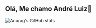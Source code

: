 ## Olá, Me chamo André Luiz👋

![Anurag's GitHub stats](https://github-readme-stats.vercel.app/api?username=dr4e&show_icons=true&theme=transparent)
<!--
**dr4e/dr4e** is a ✨ _special_ ✨ repository because its `README.md` (this file) appears on your GitHub profile.

Here are some ideas to get you started:

- 🔭 I’m currently working on ...
- 🌱 I’m currently learning ...
- 👯 I’m looking to collaborate on ...
- 🤔 I’m looking for help with ...
- 💬 Ask me about ...
- 📫 How to reach me: ...
- 😄 Pronouns: ...
- ⚡ Fun fact: ...
-->
